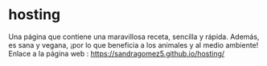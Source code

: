 # hosting
Una página que contiene una maravillosa receta, sencilla y rápida. Además, es sana y vegana, ¡por lo que beneficia a los animales y al medio ambiente!
Enlace a la página web : https://sandragomez5.github.io/hosting/
